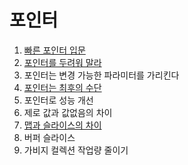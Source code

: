 # 포인터

1. [빠른 포인터 입문](6.1.md)
2. [포인터를 두려워 말라](6.2.md)
3. 포인터는 변경 가능한 파라미터를 가리킨다
4. [포인터는 최후의 수단](6.4.md)
5. 포인터로 성능 개선
6. 제로 값과 값없음의 차이
7. [맵과 슬라이스의 차이](6.7.md)
8. 버퍼 슬라이스
9. 가비지 컬렉션 작업량 줄이기